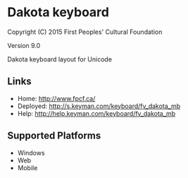 Dakota keyboard
======================

Copyright (C) 2015 First Peoples' Cultural Foundation

Version 9.0

Dakota keyboard layout for Unicode

Links
-----

 * Home:     <http://www.fpcf.ca/>
 * Deployed: <http://s.keyman.com/keyboard/fv_dakota_mb>
 * Help:     <http://help.keyman.com/keyboard/fv_dakota_mb>
 
Supported Platforms
-------------------

 * Windows
 * Web
 * Mobile
